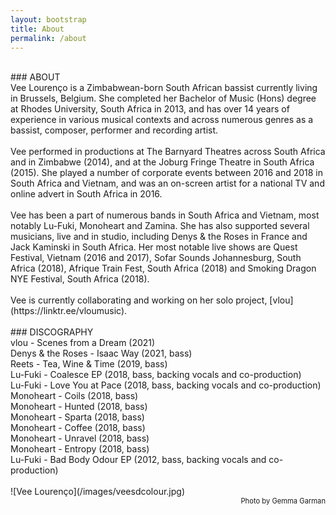 ```yaml
---
layout: bootstrap
title: About
permalink: /about
---
```


<br />
### ABOUT
<br />
Vee Lourenço is a Zimbabwean-born South African bassist currently living in Brussels, Belgium. She completed her Bachelor of Music (Hons) degree at Rhodes University, South Africa in 2013, and has over 14 years of experience in various musical contexts and across numerous genres as a bassist, composer, performer and recording artist. 
<br />
<br />
Vee performed in productions at The Barnyard Theatres across South Africa and in Zimbabwe (2014), and at the Joburg Fringe Theatre in South Africa (2015). She played a number of corporate events between 2016 and 2018 in South Africa and Vietnam, and was an on-screen artist for a national TV and online advert in South Africa in 2016. 
<br />
<br />
Vee has been a part of numerous bands in South Africa and Vietnam, most notably Lu-Fuki, Monoheart and Zamina. She has also supported several musicians, live and in studio, including Denys & the Roses in France and Jack Kaminski in South Africa. Her most notable live shows are Quest Festival, Vietnam (2016 and 2017), Sofar Sounds Johannesburg, South Africa (2018), Afrique Train Fest, South Africa (2018) and Smoking Dragon NYE Festival, South Africa (2018).
<br />
<br />
Vee is currently collaborating and working on her solo project, [vlou](https://linktr.ee/vloumusic).
<br />
<br />
### DISCOGRAPHY
<br />
vlou - Scenes from a Dream (2021)
<br />
Denys & the Roses - Isaac Way (2021, bass)
<br />
Reets - Tea, Wine & Time (2019, bass)
<br />
Lu-Fuki - Coalesce EP (2018, bass, backing vocals and co-production)
<br />
Lu-Fuki - Love You at Pace (2018, bass, backing vocals and co-production)
<br />
Monoheart - Coils (2018, bass)
<br />
Monoheart - Hunted (2018, bass)
<br />
Monoheart - Sparta (2018, bass)
<br />
Monoheart - Coffee (2018, bass)
<br />
Monoheart - Unravel (2018, bass)
<br />
Monoheart - Entropy (2018, bass)
<br />
Lu-Fuki - Bad Body Odour EP (2012, bass, backing vocals and co-production)
<br />
<br />
![Vee Lourenço](/images/veesdcolour.jpg)
<div style="text-align: right; font-size: 0.8em"> Photo by Gemma Garman </div>
